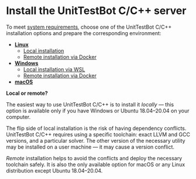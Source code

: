 # Install the UnitTestBot C/C++ server

To meet [system requirements](system-requirements.md), 
choose one of the UnitTestBot C/C++ installation options and prepare the corresponding environment:

* [**Linux**](linux)
	* [Local installation](install-server-on-ubuntu.md)
	* [Remote installation via Docker](linux-remote.md)
* [**Windows**](windows)
	* [Local installation via WSL](windows-local)
	* [Remote installation via Docker](windows-remote)
* [**macOS**](macos)

**Local or remote?**

The easiest way to use UnitTestBot C/C++ is to install it _locally_ — this option is available only if you have 
Windows or Ubuntu 18.04–20.04 on your computer.

The flip side of local installation is the risk of having dependency conflicts. UnitTestBot C/C++ requires using a specific toolchain: exact LLVM and GCC versions, and a particular solver. The other version of the necessary utility may be installed on a user
machine — it may cause a version conflict.

_Remote_ installation helps to avoid the conflicts and deploy the necessary toolchain safely. It is also the 
only available option for macOS or any Linux distribution except Ubuntu 18.04–20.04.
